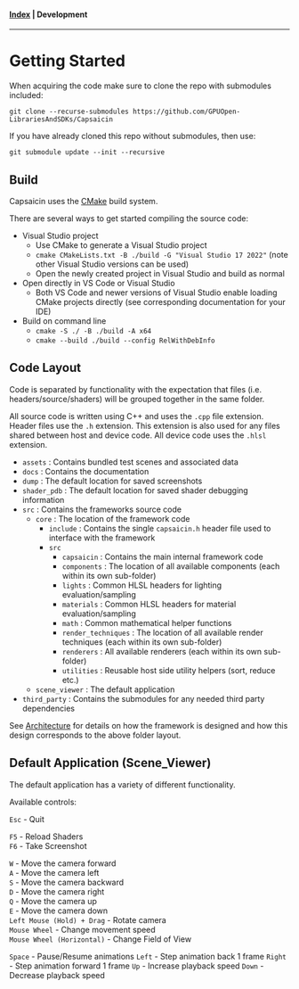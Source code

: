#### [Index](../index.md) | Development

-----------------------

# Getting Started

When acquiring the code make sure to clone the repo with submodules included:

`git clone --recurse-submodules https://github.com/GPUOpen-LibrariesAndSDKs/Capsaicin`

If you have already cloned this repo without submodules, then use:

`git submodule update --init --recursive`

## Build

Capsaicin uses the [CMake](https://cmake.org/) build system.

There are several ways to get started compiling the source code:
- Visual Studio project
	- Use CMake to generate a Visual Studio project
	- `cmake CMakeLists.txt -B ./build -G "Visual Studio 17 2022"` (note other Visual Studio versions can be used)
	- Open the newly created project in Visual Studio and build as normal
- Open directly in VS Code or Visual Studio
	- Both VS Code and newer versions of Visual Studio enable loading CMake projects directly (see corresponding documentation for your IDE)
- Build on command line
	- `cmake -S ./ -B ./build -A x64`
	- `cmake --build ./build --config RelWithDebInfo`

## Code Layout

Code is separated by functionality with the expectation that files (i.e. headers/source/shaders) will be grouped together in the same folder.

All source code is written using C++ and uses the `.cpp` file extension. Header files use the `.h` extension. This extension is also used for any files shared between host and device code. All device code uses the `.hlsl` extension.

- `assets` : Contains bundled test scenes and associated data
- `docs` : Contains the documentation
- `dump` : The default location for saved screenshots
- `shader_pdb` : The default location for saved shader debugging information
- `src` : Contains the frameworks source code
	- `core` : The location of the framework code
		- `include` : Contains the single `capsaicin.h` header file used to interface with the framework
		- `src`
			- `capsaicin` : Contains the main internal framework code
			- `components` : The location of all available components (each within its own sub-folder)
			- `lights` : Common HLSL headers for lighting evaluation/sampling
			- `materials` : Common HLSL headers for material evaluation/sampling
			- `math` : Common mathematical helper functions
			- `render_techniques` : The location of all available render techniques (each within its own sub-folder)
			- `renderers` : All available renderers (each within its own sub-folder)
			- `utilities` : Reusable host side utility helpers (sort, reduce etc.)
	- `scene_viewer` : The default application
- `third_party` : Contains the submodules for any needed third party dependencies

See [Architecture](./architecture.md) for details on how the framework is designed and how this design corresponds to the above folder layout.

## Default Application (Scene_Viewer)

The default application has a variety of different functionality.

Available controls:

`Esc` - Quit

`F5` - Reload Shaders\
`F6` - Take Screenshot

`W` - Move the camera forward\
`A` - Move the camera left\
`S` - Move the camera backward\
`D` - Move the camera right\
`Q` - Move the camera up\
`E` - Move the camera down\
`Left Mouse (Hold) + Drag` - Rotate camera\
`Mouse Wheel` - Change movement speed\
`Mouse Wheel (Horizontal)` - Change Field of View

`Space` - Pause/Resume animations
`Left` - Step animation back 1 frame
`Right` - Step animation forward 1 frame
`Up` - Increase playback speed
`Down` - Decrease playback speed